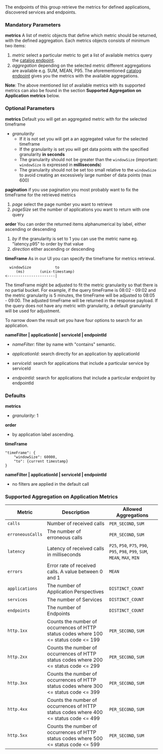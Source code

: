 The endpoints of this group retrieve the metrics for defined applications, discovered services and endpoints.
### Mandatory Parameters

**metrics** A list of metric objects that define which metric should be returned, with the defined aggregation. Each metrics objects consists of minimum two items:
1. *metric* select a particular metric to get a list of available metrics query the [catalog endpoint](#operation/getApplicationCatalogMetrics).
2. *aggregation* depending on the selected metric different aggregations are available e.g. SUM, MEAN, P95. The aforementioned [catalog endpoint](#operation/getApplicationCatalogMetrics) gives you the metrics with the available aggregations.

**Note**: The above mentioned list of available metrics with its supported metrics can also be found in the section **Supported Aggregation on Application metrics** below.

### Optional Parameters

**metrics** Default you will get an aggregated metric with for the selected timeframe 

* *granularity* 
   * If it is not set you will get a an aggregated value for the selected timeframe
   * If the granularity is set you will get data points with the specified granularity **in seconds**
    * The granularity should not be greater than the `windowSize` (important: `windowSize` is expressed in **milliseconds**)
    * The granularity should not be set too small relative to the `windowSize` to avoid creating an excessively large number of data points (max 600)
   
**pagination** if you use pagination you most probably want to fix the timeFrame for the retrieved metrics
1. *page* select the page number you want to retrieve
2. *pageSize* set the number of applications you want to return with one query

**order** You can order the returned items alphanumerical by label, either ascending or descending
1. *by* if the granularity is set to 1 you can use the metric name eg. "latency.p95" to order by that value
1. *direction* either ascending or descending

**timeFrame** As in our UI you can specify the timeframe for metrics retrieval.
```
  windowSize           to
     (ms)       (unix-timestamp)
<----------------------|
```

The timeFrame might be adjusted to fit the metric granularity so that there is no partial bucket. For example, if the query timeFrame is 08:02 - 09:02 and the metric granularity is 5 minutes, the timeFrame will be adjusted to 08:05 - 09:00. The adjusted timeFrame will be returned in the response payload. If the query does not have any metric with granularity, a default granularity will be used for adjustment.

To narrow down the result set you have four options to search for an application.

**nameFilter | applicationId | serviceId | endpointId**

* *nameFilter:* filter by name with "contains" semantic.

* *applicationId:* search directly for an application by applicationId 

* *serviceId:* search for applications that include a particular service by serviceId

* *endpointId:* search for applications that include a particular endpoint by endpointId

### Defaults

**metrics**
* *granularity:* 1

**order**
* by application label ascending.

**timeFrame**
```
"timeFrame": {
	"windowSize": 60000,
	"to": {current timestamp}
}
```
**nameFilter | applicationId | serviceId | endpointId**
* no filters are applied in the default call


### Supported Aggregation on Application Metrics

| Metric           | Description                                                                                | Allowed Aggregations |
|------------------|--------------------------------------------------------------------------------------------|----------------------|
| `calls`          | Number of received calls                                                                   | `PER_SECOND`, `SUM`  |
| `erroneousCalls` | The number of erroneous calls                                                              |`PER_SECOND`, `SUM`   |
| `latency`        | Latency of received calls in milliseconds                                                  | `P25`, `P50`, `P75`, `P90`, `P95`, `P98`, `P99`, `SUM`, `MEAN`, `MAX`, `MIN`        |
| `errors`         | Error rate of received calls. A value between 0 and 1                                      | `MEAN`               |
| `applications`   | The number of Application Perspectives                                                     |`DISTINCT_COUNT`      |
| `services`       | The number of Services                                                                     |`DISTINCT_COUNT`      |
| `endpoints`      | The number of Endpoints                                                                    |`DISTINCT_COUNT`      |
| `http.1xx`       | Counts the number of occurrences of HTTP status codes where 100 <= status code <= 199      |`PER_SECOND`, `SUM`   |
| `http.2xx`       | Counts the number of occurrences of HTTP status codes where 200 <= status code <= 299      |`PER_SECOND`, `SUM`   |
| `http.3xx`       | Counts the number of occurrences of HTTP status codes where 300 <= status code <= 399      |`PER_SECOND`, `SUM`   |
| `http.4xx`       | Counts the number of occurrences of HTTP status codes where 400 <= status code <= 499      |`PER_SECOND`, `SUM`   |
| `http.5xx`       | Counts the number of occurrences of HTTP status codes where 500 <= status code <= 599      |`PER_SECOND`, `SUM`   |

